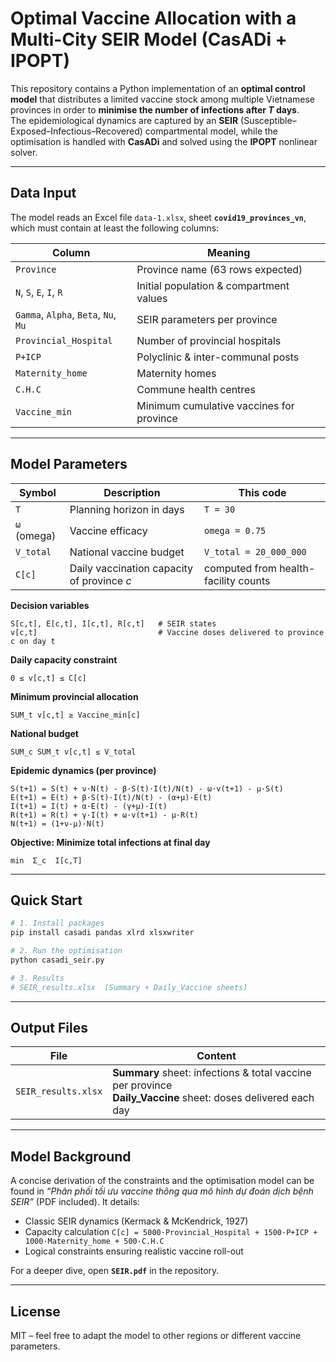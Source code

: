 # Optimal Vaccine Allocation with a Multi-City SEIR Model (CasADi + IPOPT)

This repository contains a Python implementation of an **optimal control model** that distributes a limited vaccine stock among multiple Vietnamese provinces in order to **minimise the number of infections after _T_ days**.  
The epidemiological dynamics are captured by an **SEIR** (Susceptible–Exposed–Infectious–Recovered) compartmental model, while the optimisation is handled with **CasADi** and solved using the **IPOPT** nonlinear solver.

---

## Data Input

The model reads an Excel file `data-1.xlsx`, sheet **`covid19_provinces_vn`**, which must contain at least the following columns:

| Column                     | Meaning                                   |
|----------------------------|-------------------------------------------|
| `Province`                 | Province name (63 rows expected)          |
| `N`, `S`, `E`, `I`, `R`    | Initial population & compartment values   |
| `Gamma`, `Alpha`, `Beta`, `Nu`, `Mu` | SEIR parameters per province     |
| `Provincial_Hospital`      | Number of provincial hospitals            |
| `P+ICP`                    | Polyclinic & inter-communal posts         |
| `Maternity_home`           | Maternity homes                           |
| `C.H.C`                    | Commune health centres                    |
| `Vaccine_min`              | Minimum cumulative vaccines for province  |

---

## Model Parameters

| Symbol | Description | This code |
|--------|-------------|-----------|
| `T` | Planning horizon in days | `T = 30` |
| `ω` (omega) | Vaccine efficacy | `omega = 0.75` |
| `V_total` | National vaccine budget | `V_total = 20_000_000` |
| `C[c]` | Daily vaccination capacity of province *c*  | computed from health-facility counts |

**Decision variables**

```
S[c,t], E[c,t], I[c,t], R[c,t]   # SEIR states
v[c,t]                           # Vaccine doses delivered to province c on day t
```

**Daily capacity constraint**

```
0 ≤ v[c,t] ≤ C[c]
```

**Minimum provincial allocation**

```
SUM_t v[c,t] ≥ Vaccine_min[c]
```

**National budget**

```
SUM_c SUM_t v[c,t] ≤ V_total
```

**Epidemic dynamics (per province)**

```
S(t+1) = S(t) + ν·N(t) - β·S(t)·I(t)/N(t) - ω·v(t+1) - μ·S(t)
E(t+1) = E(t) + β·S(t)·I(t)/N(t) - (α+μ)·E(t)
I(t+1) = I(t) + α·E(t) - (γ+μ)·I(t)
R(t+1) = R(t) + γ·I(t) + ω·v(t+1) - μ·R(t)
N(t+1) = (1+ν-μ)·N(t)
```

**Objective: Minimize total infections at final day**

```
min  Σ_c  I[c,T]
```

---

## Quick Start

```bash
# 1. Install packages
pip install casadi pandas xlrd xlsxwriter

# 2. Run the optimisation
python casadi_seir.py 

# 3. Results
# SEIR_results.xlsx  (Summary + Daily_Vaccine sheets)

```

---

## Output Files

| File | Content |
|------|---------|
| `SEIR_results.xlsx` | **Summary** sheet: infections & total vaccine per province<br>**Daily_Vaccine** sheet: doses delivered each day |

---

## Model Background

A concise derivation of the constraints and the optimisation model can be found in *“Phân phối tối ưu vaccine thông qua mô hình dự đoán dịch bệnh SEIR”* (PDF included). It details:

* Classic SEIR dynamics (Kermack & McKendrick, 1927)  
* Capacity calculation `C[c] = 5000·Provincial_Hospital + 1500·P+ICP + 1000·Maternity_home + 500·C.H.C`  
* Logical constraints ensuring realistic vaccine roll-out

For a deeper dive, open **`SEIR.pdf`** in the repository.

---

## License

MIT – feel free to adapt the model to other regions or different vaccine parameters.
